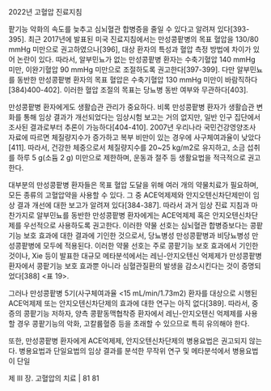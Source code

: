 2022년 고혈압 진료지침

팥기능 악화의 속도를 늦추고 심뇌혈관 합병증을 줄일 수 있다고 알려져 있다[393-395]. 최근 2017년에 발표된 미국 진료지침에서는 만성콩팥병의 목표 혈압을 130/80 mmHg 미만으로 권고하였으나[396], 대상 환자의 특성과 혈압 측정 방법에 차이가 있어 논란이 있다. 따라서, 알부민뇨가 없는 만성콩팥병 환자는 수축기혈압 140 mmHg 미만, 이완기혈압 90 mmHg 미만으로 조절하도록 권고한다[397-399]. 다만 알부민뇨를 동반한 만성콩팥병 환자의 목표 혈압은 수축기혈압 130 mmHg 미만이 바람직하다[384)400-402]. 이러한 혈압 조절의 목표는 당뇨병 동반 여부와 무관하다[403].

만성콩팥병 환자에게도 생활습관 관리가 중요하다. 비록 만성콩팥병 환자가 생활습관 변화를 통해 임상 결과가 개선되었다는 임상시험 보고는 거의 없지만, 일반 인구 집단에서 조사된 결과로부터 추론이 가능하다[404-410]. 2007년 우리나라 국민건강영양조사 자료에 따르면 체질량지수가 증가하고 복부 비만이 있는 경우에 사구체여과율이 낮았다[411]. 따라서, 건강한 체중으로서 체질량지수를 20~25 kg/m2로 유지하고, 소금 섭취를 하루 5 g(소듐 2 g) 미만으로 제한하며, 운동과 절주 등 생활요법을 적극적으로 권고한다.

대부분의 만성콩팥병 환자들은 목표 혈압 도달을 위해 여러 개의 약물치료가 필요하며, 모든 종류의 고혈압약을 사용할 수 있다. 그 중 ACE억제제와 안지오텐신차단제만이 임상 결과 개선에 대한 보고가 알려져 있다[384-387]. 따라서 과거 임상 진료 지침과 마찬가지로 알부민뇨를 동반한 만성콩팥병 환자에게는 ACE억제제 혹은 안지오텐신차단제를 우선적으로 사용하도록 권고한다. 이러한 약물 선호는 심뇌혈관 합병증보다는 콩팥기능 보호 효과에 대한 결과에 기인한 것으로서, 당뇨병성 만성콩팥병과 비당뇨병성 만성콩팥병에 모두에 적용된다. 이러한 약물 선호는 주로 콩팥기능 보호 효과에서 기인한 것이나, Xie 등이 발표한 대규모 메타분석에서는 레닌-안지오텐신 억제제가 만성콩팥병 환자에서 콩팥기능 보호 효과뿐 아니라 심혈관질환의 발생을 감소시킨다는 것이 증명되었다[388] <표 19>.

그러나 만성콩팥병 5기(사구체여과율 <15 mL/min/1.73m2) 환자를 대상으로 시행된 ACE억제제 또는 안지오텐신차단제의 효과에 대한 연구는 아직 없다[389]. 따라서, 중증의 콩팥기능 저하자, 양측 콩팥동맥협착증 환자에서 레닌-안지오텐신 억제제를 사용할 경우 콩팥기능의 악화, 고칼륨혈증 등을 초래할 수 있으므로 특히 유의해야 한다.

또한, 만성콩팥병 환자에게 ACE억제제, 안지오텐신차단제의 병용요법은 권고되지 않는다. 병용요법과 단일요법의 임상 결과를 분석한 무작위 연구 및 메타분석에서 병용요법이 단일

제 III 장. 고혈압의 치료 | 81
<PAGE>81
